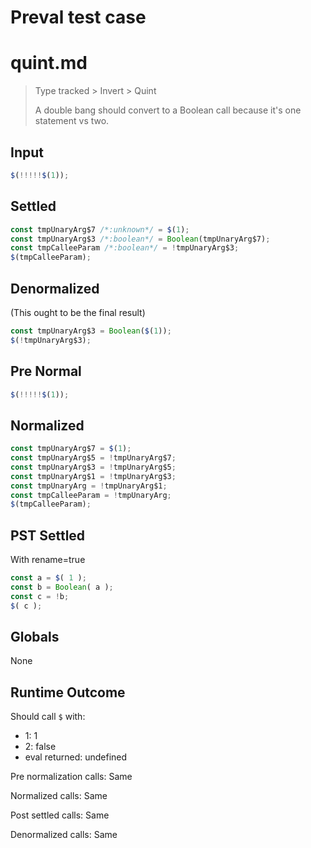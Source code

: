 # Preval test case

# quint.md

> Type tracked > Invert > Quint
>
> A double bang should convert to a Boolean call because it's one statement vs two.

## Input

`````js filename=intro
$(!!!!!$(1));
`````

## Settled


`````js filename=intro
const tmpUnaryArg$7 /*:unknown*/ = $(1);
const tmpUnaryArg$3 /*:boolean*/ = Boolean(tmpUnaryArg$7);
const tmpCalleeParam /*:boolean*/ = !tmpUnaryArg$3;
$(tmpCalleeParam);
`````

## Denormalized
(This ought to be the final result)

`````js filename=intro
const tmpUnaryArg$3 = Boolean($(1));
$(!tmpUnaryArg$3);
`````

## Pre Normal


`````js filename=intro
$(!!!!!$(1));
`````

## Normalized


`````js filename=intro
const tmpUnaryArg$7 = $(1);
const tmpUnaryArg$5 = !tmpUnaryArg$7;
const tmpUnaryArg$3 = !tmpUnaryArg$5;
const tmpUnaryArg$1 = !tmpUnaryArg$3;
const tmpUnaryArg = !tmpUnaryArg$1;
const tmpCalleeParam = !tmpUnaryArg;
$(tmpCalleeParam);
`````

## PST Settled
With rename=true

`````js filename=intro
const a = $( 1 );
const b = Boolean( a );
const c = !b;
$( c );
`````

## Globals

None

## Runtime Outcome

Should call `$` with:
 - 1: 1
 - 2: false
 - eval returned: undefined

Pre normalization calls: Same

Normalized calls: Same

Post settled calls: Same

Denormalized calls: Same
